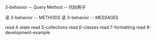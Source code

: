 3-behavior -- Query Method -- 代码例子

读 3-behavior -- METHODS
读 3-behavior -- MESSAGES

read 4-state
read 5-collections
read 6-classes
read 7-formatting
read 8-development-example
